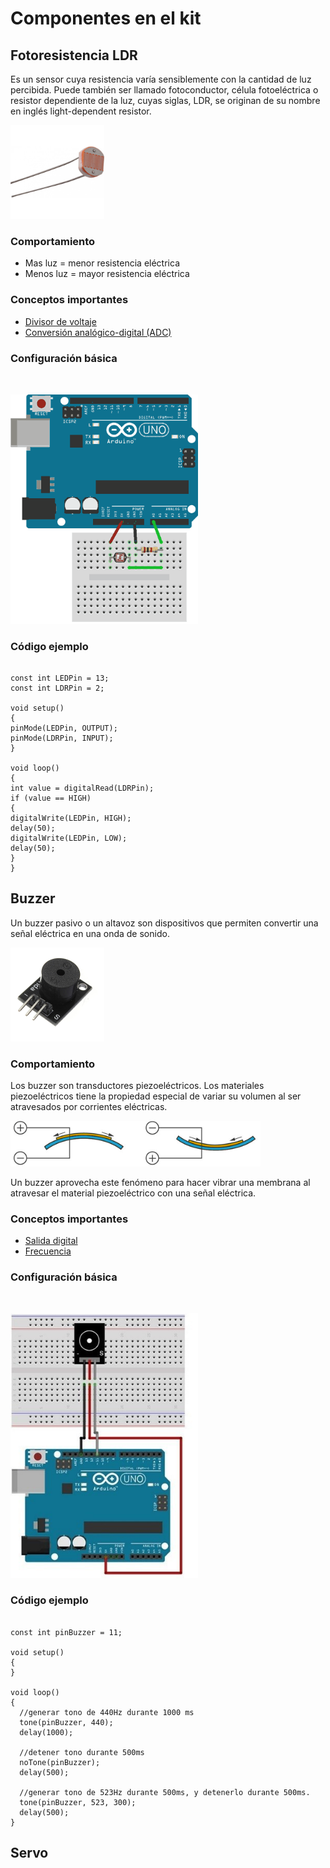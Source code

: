 # Componentes en el kit

## Fotoresistencia LDR

Es un sensor cuya resistencia varía sensiblemente con la cantidad de luz percibida. Puede también ser llamado fotoconductor, célula fotoeléctrica o resistor dependiente de la luz, cuyas siglas, LDR, se originan de su nombre en inglés light-dependent resistor.

<img src="../../assets/img/ldr.jpg" alt="arduino 1 img" width="150"/>

### Comportamiento

- Mas luz = menor resistencia eléctrica
- Menos luz = mayor resistencia eléctrica

### Conceptos importantes

- [Divisor de voltaje](/definiciones/#divisor-de-voltaje-resistivo)
- [Conversión analógico-digital (ADC)](/definiciones/#conversor-analogico-digital-adc)

### Configuración básica

<img src="../../assets/img/arduino-ldr-montaje.png" alt="arduino 1 img" width="300" style="margin-top:2rem;"/>
 
### Código ejemplo

```arduino{0}

const int LEDPin = 13;
const int LDRPin = 2;

void setup()
{
pinMode(LEDPin, OUTPUT);
pinMode(LDRPin, INPUT);
}

void loop()
{
int value = digitalRead(LDRPin);
if (value == HIGH)
{
digitalWrite(LEDPin, HIGH);
delay(50);
digitalWrite(LEDPin, LOW);
delay(50);
}
}

```

## Buzzer

Un buzzer pasivo o un altavoz son dispositivos que permiten convertir una señal eléctrica en una onda de sonido.

<img src="../../assets/img/buzzer.jpg" alt="arduino 1 img" width="150"/>

### Comportamiento

Los buzzer son transductores piezoeléctricos. Los materiales piezoeléctricos tiene la propiedad especial de variar su volumen al ser atravesados por corrientes eléctricas.

<img src="../../assets/img/buzzer-funcionamiento.png" alt="arduino 1 img" width="400"/>

Un buzzer aprovecha este fenómeno para hacer vibrar una membrana al atravesar el material piezoeléctrico con una señal eléctrica.

### Conceptos importantes

- [Salida digital](/definiciones/#salida-digital)
- [Frecuencia](/definiciones/#frecuencia)

### Configuración básica

<img src="../../assets/img/buzzer_conexion.jpg" alt="arduino 1 img" width="300" style="margin-top:2rem;"/>
 
### Código ejemplo

```arduino{0}

const int pinBuzzer = 11;

void setup()
{
}

void loop()
{
  //generar tono de 440Hz durante 1000 ms
  tone(pinBuzzer, 440);
  delay(1000);

  //detener tono durante 500ms
  noTone(pinBuzzer);
  delay(500);

  //generar tono de 523Hz durante 500ms, y detenerlo durante 500ms.
  tone(pinBuzzer, 523, 300);
  delay(500);
}

```

## Servo
